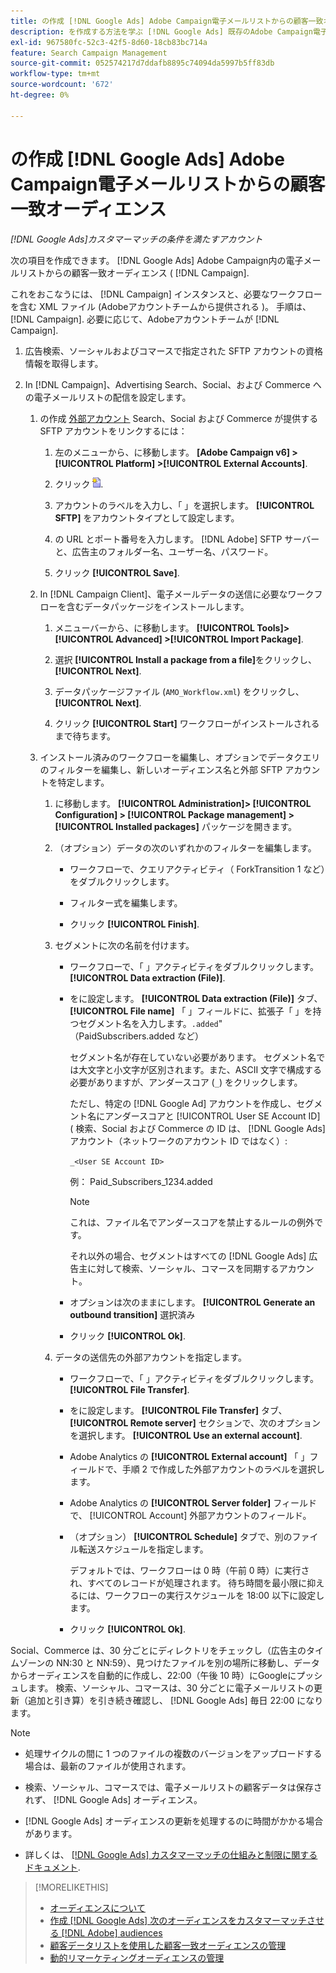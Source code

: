 ```yaml
---
title: の作成 [!DNL Google Ads] Adobe Campaign電子メールリストからの顧客一致オーディエンス
description: を作成する方法を学ぶ [!DNL Google Ads] 既存のAdobe Campaign電子メールリストの顧客一致オーディエンス。
exl-id: 967580fc-52c3-42f5-8d60-18cb83bc714a
feature: Search Campaign Management
source-git-commit: 052574217d7ddafb8895c74094da5997b5ff83db
workflow-type: tm+mt
source-wordcount: '672'
ht-degree: 0%

---
```


# の作成 [!DNL Google Ads] Adobe Campaign電子メールリストからの顧客一致オーディエンス

*[!DNL Google Ads]カスタマーマッチの条件を満たすアカウント*

次の項目を作成できます。 [!DNL Google Ads] Adobe Campaign内の電子メールリストからの顧客一致オーディエンス ( [!DNL Campaign].

これをおこなうには、 [!DNL Campaign] インスタンスと、必要なワークフローを含む XML ファイル (Adobeアカウントチームから提供される )。 手順は、 [!DNL Campaign]. 必要に応じて、Adobeアカウントチームが [!DNL Campaign].

1. 広告検索、ソーシャルおよびコマースで指定された SFTP アカウントの資格情報を取得します。

1. In [!DNL Campaign]、Advertising Search、Social、および Commerce への電子メールリストの配信を設定します。

   1. の作成 [外部アカウント](https://experienceleague.adobe.com/docs/campaign-standard/using/administrating/application-settings/external-accounts.html) Search、Social および Commerce が提供する SFTP アカウントをリンクするには：

      1. 左のメニューから、に移動します。 **\[Adobe Campaign v6\] > [!UICONTROL Platform] >[!UICONTROL External Accounts]**.

      1. クリック ![アカウントを作成](/help/search-social-commerce/assets/campaign-create-account.png "アカウントを作成").

      1. アカウントのラベルを入力し、「 」を選択します。 **[!UICONTROL SFTP]** をアカウントタイプとして設定します。

      1. の URL とポート番号を入力します。 [!DNL Adobe] SFTP サーバーと、広告主のフォルダー名、ユーザー名、パスワード。

      1. クリック **[!UICONTROL Save]**.

   1. In [!DNL Campaign Client]、電子メールデータの送信に必要なワークフローを含むデータパッケージをインストールします。

      1. メニューバーから、に移動します。 **[!UICONTROL Tools]> [!UICONTROL Advanced] >[!UICONTROL Import Package]**.

      1. 選択 **[!UICONTROL Install a package from a file]**&#x200B;をクリックし、 **[!UICONTROL Next]**.

      1. データパッケージファイル (`AMO_Workflow.xml`) をクリックし、 **[!UICONTROL Next]**.

      1. クリック **[!UICONTROL Start]** ワークフローがインストールされるまで待ちます。

   1. インストール済みのワークフローを編集し、オプションでデータクエリのフィルターを編集し、新しいオーディエンス名と外部 SFTP アカウントを特定します。

      1. に移動します。 **[!UICONTROL Administration]> [!UICONTROL Configuration] > [!UICONTROL Package management] >[!UICONTROL Installed packages]** パッケージを開きます。

      1. （オプション）データの次のいずれかのフィルターを編集します。

         * ワークフローで、クエリアクティビティ（ ForkTransition 1 など）をダブルクリックします。

         * フィルター式を編集します。

         * クリック **[!UICONTROL Finish]**.

      1. セグメントに次の名前を付けます。

         * ワークフローで、「 」アクティビティをダブルクリックします。 **[!UICONTROL Data extraction (File)]**.

         * をに設定します。 **[!UICONTROL Data extraction (File)]** タブ、 **[!UICONTROL File name]** 「 」フィールドに、拡張子「 」を持つセグメント名を入力します。`.added`&quot; （PaidSubscribers.added など）

           セグメント名が存在していない必要があります。 セグメント名では大文字と小文字が区別されます。また、ASCII 文字で構成する必要がありますが、アンダースコア (`_`) をクリックします。

           ただし、特定の [!DNL Google Ad] アカウントを作成し、セグメント名にアンダースコアと [!UICONTROL User SE Account ID] ( 検索、Social および Commerce の ID は、 [!DNL Google Ads] アカウント（ネットワークのアカウント ID ではなく）:

           `_<User SE Account ID>`

           例： Paid_Subscribers_1234.added

           >[!NOTE]
           >
           >これは、ファイル名でアンダースコアを禁止するルールの例外です。

           それ以外の場合、セグメントはすべての [!DNL Google Ads] 広告主に対して検索、ソーシャル、コマースを同期するアカウント。

         * オプションは次のままにします。 **[!UICONTROL Generate an outbound transition]** 選択済み

         * クリック **[!UICONTROL Ok]**.

      1. データの送信先の外部アカウントを指定します。

         * ワークフローで、「 」アクティビティをダブルクリックします。 **[!UICONTROL File Transfer]**.

         * をに設定します。 **[!UICONTROL File Transfer]** タブ、 **[!UICONTROL Remote server]** セクションで、次のオプションを選択します。 **[!UICONTROL Use an external account]**.

         * Adobe Analytics の **[!UICONTROL External account]** 「 」フィールドで、手順 2 で作成した外部アカウントのラベルを選択します。

         * Adobe Analytics の **[!UICONTROL Server folder]** フィールドで、 [!UICONTROL Account] 外部アカウントのフィールド。

         * （オプション） **[!UICONTROL Schedule]** タブで、別のファイル転送スケジュールを指定します。

           デフォルトでは、ワークフローは 0 時（午前 0 時）に実行され、すべてのレコードが処理されます。 待ち時間を最小限に抑えるには、ワークフローの実行スケジュールを 18:00 以下に設定します。

         * クリック **[!UICONTROL Ok]**.

Social、Commerce は、30 分ごとにディレクトリをチェックし（広告主のタイムゾーンの NN:30 と NN:59）、見つけたファイルを別の場所に移動し、データからオーディエンスを自動的に作成し、22:00（午後 10 時）にGoogleにプッシュします。 検索、ソーシャル、コマースは、30 分ごとに電子メールリストの更新（追加と引き算）を引き続き確認し、 [!DNL Google Ads] 毎日 22:00 になります。

>[!NOTE]
>
>* 処理サイクルの間に 1 つのファイルの複数のバージョンをアップロードする場合は、最新のファイルが使用されます。
>
>* 検索、ソーシャル、コマースでは、電子メールリストの顧客データは保存されず、 [!DNL Google Ads] オーディエンス。
>
>* [!DNL Google Ads] オーディエンスの更新を処理するのに時間がかかる場合があります。
>
>* 詳しくは、 [[!DNL Google Ads] カスタマーマッチの仕組みと制限に関するドキュメント](https://support.google.com/displayvideo/answer/9539301).

>[!MORELIKETHIS]
>
>* [オーディエンスについて](audience-about.md)
>* [作成 [!DNL Google Ads] 次のオーディエンスをカスタマーマッチさせる [!DNL Adobe] audiences](google-audience-from-adobe-audience.md)
>* [顧客データリストを使用した顧客一致オーディエンスの管理](audience-from-customer-data-list.md)
>* [動的リマーケティングオーディエンスの管理](audience-dynamic-remarketing-manage.md)
